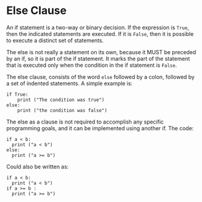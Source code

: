 # Else Clause

An if statement is a two-way or binary decision. If the expression is ```True```, then the indicated
statements are executed. If it is ```False```, then it is possible to execute a distinct set of
statements. 

The else is not really a statement on its own, because it MUST be preceded by an if, so it is
part of the if statement. It marks the part of the statement that is executed only when the
condition in the if statement is ```False```. 

The else clause, consists of the word ```else``` followed by a colon, followed by a set of indented statements. 
A  simple example is:
```
if True:
    print ("The condition was true")
else:
    print ("the condition was false")
```
The else as a clause is not required to accomplish any specific programming goals, and it
can be implemented using another if. The code:
```
if a < b:
  print ("a < b")
else:
  print ("a >= b")
```
Could also be written as:
```
if a < b:
  print ("a < b")
if a >= b :
  print ("a >= b")
```


